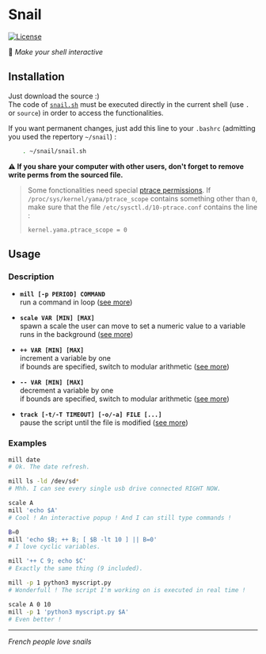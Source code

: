 # Snail
[![License](http://img.shields.io/badge/License-MIT-brightgreen.svg)](LICENSE)

:snail: _Make your shell interactive_

## Installation
Just download the source :)  
The code of [`snail.sh`](snail.sh) must be executed directly in the current shell (use `.` or `source`) in order to access the functionalities.

If you want permanent changes, just add this line to your `.bashrc` (admitting you used the repertory `~/snail`) :
```sh
    . ~/snail/snail.sh
```
**:warning: If you share your computer with other users, don't forget to remove write perms from the sourced file.**

> Some fonctionalities need special [ptrace permissions](https://www.kernel.org/doc/Documentation/security/Yama.txt). If `/proc/sys/kernel/yama/ptrace_scope` contains something other than `0`, make sure that the file `/etc/sysctl.d/10-ptrace.conf` contains the line :
>
>     kernel.yama.ptrace_scope = 0

## Usage

### Description

- **`mill [-p PERIOD] COMMAND`**  
  run a command in loop ([see more](https://github.com/cryhot/snail/wiki/man-mill))  

- **`scale VAR [MIN] [MAX]`**  
  spawn a scale the user can move to set a numeric value to a variable  
  runs in the background ([see more](https://github.com/cryhot/snail/wiki/man-scale))  

- **`++ VAR [MIN] [MAX]`**  
  increment a variable by one  
  if bounds are specified, switch to modular arithmetic ([see more](https://github.com/cryhot/snail/wiki/man-++))  

- **`-- VAR [MIN] [MAX]`**  
  decrement a variable by one  
  if bounds are specified, switch to modular arithmetic ([see more](https://github.com/cryhot/snail/wiki/man-‐‐))  

- **`track [-t/-T TIMEOUT] [-o/-a] FILE [...]`**  
  pause the script until the file is modified ([see more](https://github.com/cryhot/snail/wiki/man-track))  

### Examples

```sh
mill date
# Ok. The date refresh.

mill ls -ld /dev/sd*
# Mhh. I can see every single usb drive connected RIGHT NOW.

scale A
mill 'echo $A'
# Cool ! An interactive popup ! And I can still type commands !

B=0
mill 'echo $B; ++ B; [ $B -lt 10 ] || B=0'
# I love cyclic variables.

mill '++ C 9; echo $C'
# Exactly the same thing (9 included).

mill -p 1 python3 myscript.py
# Wonderfull ! The script I'm working on is executed in real time !

scale A 0 10
mill -p 1 'python3 myscript.py $A'
# Even better !
```

-----
_French people love snails_
